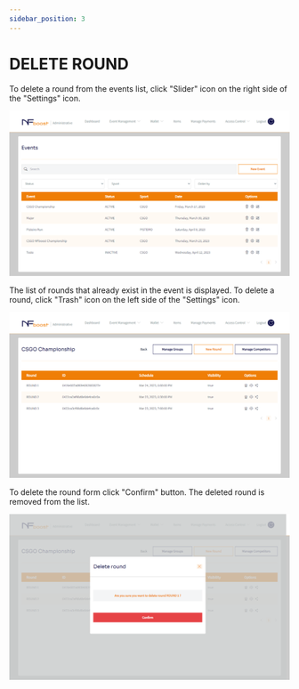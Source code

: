 ```yaml
---
sidebar_position: 3
---
```


# DELETE ROUND

To delete a round from the events list, click "Slider" icon on the right side of the "Settings" icon.

![1](/img/evento.png)

The list of rounds that already exist in the event is displayed. To delete a round, click "Trash" icon on the left side of the "Settings" icon.

![1](/img/novoround.png)

To delete the round form click "Confirm" button. The deleted round is removed from the list.

![1](/img/apagaround.png)

